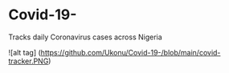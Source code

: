 # Covid-19-
Tracks daily Coronavirus cases across Nigeria

![alt tag]
(https://github.com/Ukonu/Covid-19-/blob/main/covid-tracker.PNG)
